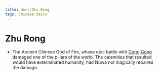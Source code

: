 ```yaml
---
title: docs/Zhu Rong
tags: chinese deity
---
```


# Zhu Rong
- The Ancient Chinese God of Fire, whose epic battle with [Gong Gong](Gong%20Gong.md) damaged one of the pillars of the world. The calamities that resulted would have exterminated humanity, had Nüwa not magically repaired the damage.